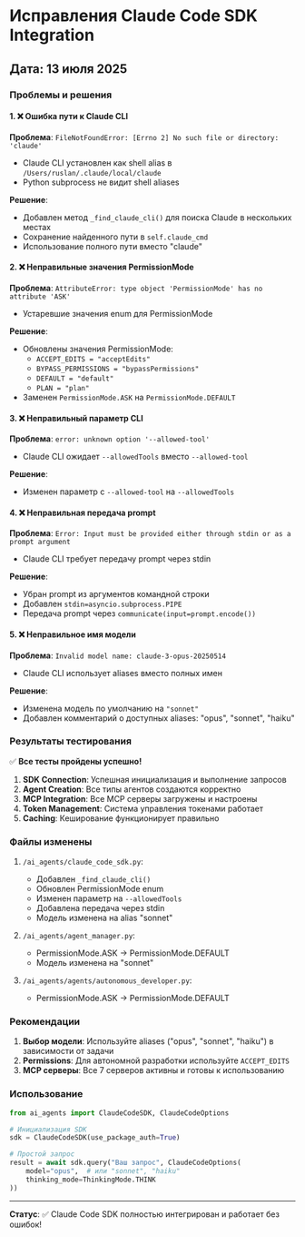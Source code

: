 # Исправления Claude Code SDK Integration

## Дата: 13 июля 2025

### Проблемы и решения

#### 1. ❌ Ошибка пути к Claude CLI

**Проблема**: `FileNotFoundError: [Errno 2] No such file or directory: 'claude'`

- Claude CLI установлен как shell alias в `/Users/ruslan/.claude/local/claude`
- Python subprocess не видит shell aliases

**Решение**:

- Добавлен метод `_find_claude_cli()` для поиска Claude в нескольких местах
- Сохранение найденного пути в `self.claude_cmd`
- Использование полного пути вместо "claude"

#### 2. ❌ Неправильные значения PermissionMode

**Проблема**: `AttributeError: type object 'PermissionMode' has no attribute 'ASK'`

- Устаревшие значения enum для PermissionMode

**Решение**:

- Обновлены значения PermissionMode:
  - `ACCEPT_EDITS = "acceptEdits"`
  - `BYPASS_PERMISSIONS = "bypassPermissions"`
  - `DEFAULT = "default"`
  - `PLAN = "plan"`
- Заменен `PermissionMode.ASK` на `PermissionMode.DEFAULT`

#### 3. ❌ Неправильный параметр CLI

**Проблема**: `error: unknown option '--allowed-tool'`

- Claude CLI ожидает `--allowedTools` вместо `--allowed-tool`

**Решение**:

- Изменен параметр с `--allowed-tool` на `--allowedTools`

#### 4. ❌ Неправильная передача prompt

**Проблема**: `Error: Input must be provided either through stdin or as a prompt argument`

- Claude CLI требует передачу prompt через stdin

**Решение**:

- Убран prompt из аргументов командной строки
- Добавлен `stdin=asyncio.subprocess.PIPE`
- Передача prompt через `communicate(input=prompt.encode())`

#### 5. ❌ Неправильное имя модели

**Проблема**: `Invalid model name: claude-3-opus-20250514`

- Claude CLI использует aliases вместо полных имен

**Решение**:

- Изменена модель по умолчанию на `"sonnet"`
- Добавлен комментарий о доступных aliases: "opus", "sonnet", "haiku"

### Результаты тестирования

✅ **Все тесты пройдены успешно!**

1. **SDK Connection**: Успешная инициализация и выполнение запросов
2. **Agent Creation**: Все типы агентов создаются корректно
3. **MCP Integration**: Все MCP серверы загружены и настроены
4. **Token Management**: Система управления токенами работает
5. **Caching**: Кеширование функционирует правильно

### Файлы изменены

1. `/ai_agents/claude_code_sdk.py`:
   - Добавлен `_find_claude_cli()`
   - Обновлен PermissionMode enum
   - Изменен параметр на `--allowedTools`
   - Добавлена передача через stdin
   - Модель изменена на alias "sonnet"

2. `/ai_agents/agent_manager.py`:
   - PermissionMode.ASK → PermissionMode.DEFAULT
   - Модель изменена на "sonnet"

3. `/ai_agents/agents/autonomous_developer.py`:
   - PermissionMode.ASK → PermissionMode.DEFAULT

### Рекомендации

1. **Выбор модели**: Используйте aliases ("opus", "sonnet", "haiku") в зависимости от задачи
2. **Permissions**: Для автономной разработки используйте `ACCEPT_EDITS`
3. **MCP серверы**: Все 7 серверов активны и готовы к использованию

### Использование

```python
from ai_agents import ClaudeCodeSDK, ClaudeCodeOptions

# Инициализация SDK
sdk = ClaudeCodeSDK(use_package_auth=True)

# Простой запрос
result = await sdk.query("Ваш запрос", ClaudeCodeOptions(
    model="opus",  # или "sonnet", "haiku"
    thinking_mode=ThinkingMode.THINK
))
```

---

**Статус**: ✅ Claude Code SDK полностью интегрирован и работает без ошибок!
